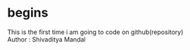 # begins
This is the first time i am going to code on github(repository)
<br>
Author : Shivaditya Mandal 

